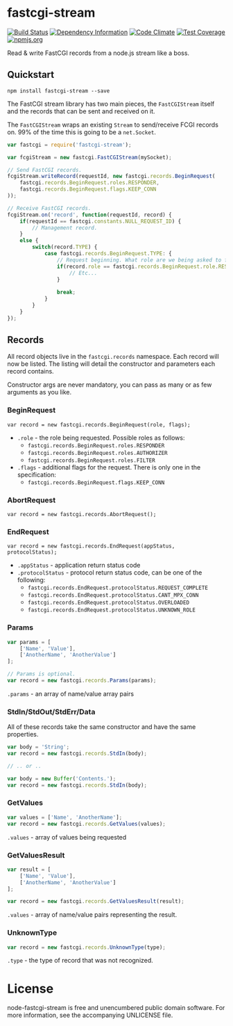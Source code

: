 # fastcgi-stream

[![Build Status][badge-travis-img]][badge-travis-url]
[![Dependency Information][badge-david-img]][badge-david-url]
[![Code Climate][badge-climate-img]][badge-climate-url]
[![Test Coverage][badge-coverage-img]][badge-coverage-url]
[![npmjs.org][badge-npm-img]][badge-npm-url]

Read & write FastCGI records from a node.js stream like a boss.

## Quickstart

```
npm install fastcgi-stream --save
```

The FastCGI stream library has two main pieces, the `FastCGIStream` itself and the records that can be sent and received on it.
	
The `FastCGIStream` wraps an existing `Stream` to send/receive FCGI records on. 99% of the time this is going to be a `net.Socket`.

```js
var fastcgi = require('fastcgi-stream');

var fcgiStream = new fastcgi.FastCGIStream(mySocket);

// Send FastCGI records.
fcgiStream.writeRecord(requestId, new fastcgi.records.BeginRequest(
	fastcgi.records.BeginRequest.roles.RESPONDER,
	fastcgi.records.BeginRequest.flags.KEEP_CONN
));

// Receive FastCGI records.
fcgiStream.on('record', function(requestId, record) {
	if(requestId == fastcgi.constants.NULL_REQUEST_ID) {
		// Management record.
	}
	else {
		switch(record.TYPE) {
			case fastcgi.records.BeginRequest.TYPE: {
				// Request beginning. What role are we being asked to fulfill?
				if(record.role == fastcgi.records.BeginRequest.role.RESPONDER) {
					// Etc...
				}
				
				break;
			}
		}
	}
});
```

## Records

All record objects live in the `fastcgi.records` namespace. Each record will now be listed. The listing will detail the constructor and parameters each record contains.

Constructor args are never mandatory, you can pass as many or as few arguments as you like.

### BeginRequest

	var record = new fastcgi.records.BeginRequest(role, flags);
	
* `.role` - the role being requested. Possible roles as follows:
	* `fastcgi.records.BeginRequest.roles.RESPONDER`
	* `fastcgi.records.BeginRequest.roles.AUTHORIZER`
	* `fastcgi.records.BeginRequest.roles.FILTER`
* `.flags` - additional flags for the request. There is only one in the specification:
	* `fastcgi.records.BeginRequest.flags.KEEP_CONN`
	
### AbortRequest

	var record = new fastcgi.records.AbortRequest();
	
### EndRequest

	var record = new fastcgi.records.EndRequest(appStatus, protocolStatus);
	
* `.appStatus` - application return status code
* `.protocolStatus` - protocol return status code, can be one of the following:
	* `fastcgi.records.EndRequest.protocolStatus.REQUEST_COMPLETE`
	* `fastcgi.records.EndRequest.protocolStatus.CANT_MPX_CONN`
	* `fastcgi.records.EndRequest.protocolStatus.OVERLOADED` 
	* `fastcgi.records.EndRequest.protocolStatus.UNKNOWN_ROLE`
	
### Params

```js
var params = [
	['Name', 'Value'],
	['AnotherName', 'AnotherValue']
];

// Params is optional.
var record = new fastcgi.records.Params(params);
```

`.params` - an array of name/value array pairs

### StdIn/StdOut/StdErr/Data

All of these records take the same constructor and have the same properties.

```js
var body = 'String';
var record = new fastcgi.records.StdIn(body);

// .. or ..

var body = new Buffer('Contents.');
var record = new fastcgi.records.StdIn(body);
```
	
### GetValues

```js
var values = ['Name', 'AnotherName'];
var record = new fastcgi.records.GetValues(values);
```
	
`.values` - array of values being requested

### GetValuesResult

```js
var result = [
	['Name', 'Value'],
	['AnotherName', 'AnotherValue']
];

var record = new fastcgi.records.GetValuesResult(result);
```
	
`.values` - array of name/value pairs representing the result.

### UnknownType

```js
var record = new fastcgi.records.UnknownType(type);
```
	
`.type` - the type of record that was not recognized.


# License

node-fastcgi-stream is free and unencumbered public domain software. For more information, see the accompanying UNLICENSE file.

[badge-travis-img]: https://img.shields.io/travis/samcday/node-fastcgi-stream.svg?style=flat-square
[badge-travis-url]: https://travis-ci.org/samcday/node-fastcgi-stream
[badge-david-img]: https://img.shields.io/david/samcday/node-fastcgi-stream.svg?style=flat-square
[badge-david-url]: https://david-dm.org/samcday/node-fastcgi-stream
[badge-npm-img]: https://img.shields.io/npm/dm/fastcgi-stream.svg
[badge-npm-url]: https://www.npmjs.org/package/fastcgi-stream
[badge-climate-img]: https://img.shields.io/codeclimate/github/samcday/node-fastcgi-stream.svg?style=flat-square
[badge-climate-url]: https://codeclimate.com/github/samcday/node-fastcgi-stream
[badge-coverage-img]: https://img.shields.io/codeclimate/coverage/github/samcday/node-fastcgi-stream.svg?style=flat-square
[badge-coverage-url]: https://codeclimate.com/github/samcday/node-fastcgi-stream
[node-docs-stream]: http://nodejs.org/api/stream.html
